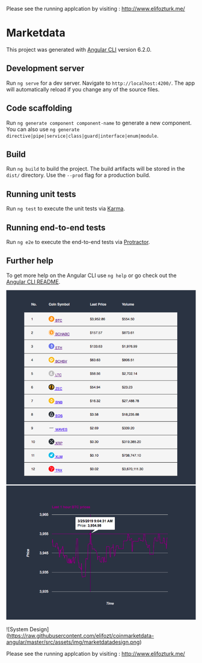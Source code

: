 Please see the running applcation by visiting : http://www.elifozturk.me/
# Marketdata

This project was generated with [Angular CLI](https://github.com/angular/angular-cli) version 6.2.0.

## Development server

Run `ng serve` for a dev server. Navigate to `http://localhost:4200/`. The app will automatically reload if you change any of the source files.

## Code scaffolding

Run `ng generate component component-name` to generate a new component. You can also use `ng generate directive|pipe|service|class|guard|interface|enum|module`.

## Build

Run `ng build` to build the project. The build artifacts will be stored in the `dist/` directory. Use the `--prod` flag for a production build.

## Running unit tests

Run `ng test` to execute the unit tests via [Karma](https://karma-runner.github.io).

## Running end-to-end tests

Run `ng e2e` to execute the end-to-end tests via [Protractor](http://www.protractortest.org/).

## Further help

To get more help on the Angular CLI use `ng help` or go check out the [Angular CLI README](https://github.com/angular/angular-cli/blob/master/README.md).


![CoinMarket Data](https://raw.githubusercontent.com/elifozt/coinmarketdata-angular/master/src/assets/img/coinprices.png)
![BTC Last Hour Price Chart](https://raw.githubusercontent.com/elifozt/coinmarketdata-angular/master/src/assets/img/BTCChart.png)

![System Design] (https://raw.githubusercontent.com/elifozt/coinmarketdata-angular/master/src/assets/img/marketdatadesign.png)

Please see the running applcation by visiting : http://www.elifozturk.me/
